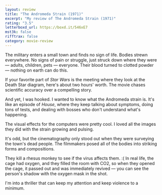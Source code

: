 ```yaml
---
layout: review
title: "The Andromeda Strain (1971)"
excerpt: "My review of The Andromeda Strain (1971)"
rating: "3.5"
letterboxd_url: https://boxd.it/546xE7
mst3k: false
rifftrax: false
category: movie-review
---
```


The military enters a small town and finds no sign of life. Bodies strewn everywhere. No signs of pain or struggle, just struck down where they were — adults, children, pets — everyone. Their blood turned to clotted powder — nothing on earth can do this.

If your favorite part of <i>Star Wars</i> is the meeting where they look at the Death Star diagram, here's about two hours' worth. The movie chases scientific accuracy over a compelling story.

And yet, I was hooked. I wanted to know what the Andromeda strain is. It's like an episode of <i>House</i>, where they keep talking about symptoms, doing tons of tests, and dealing with bosses who don't understand what's happening.

The visual effects for the computers were pretty cool. I loved all the images they did with the strain growing and pulsing.

It's odd, but the cinematography only stood out when they were surveying the town's dead people. The filmmakers posed all of the bodies into striking forms and compositions.

They kill a rhesus monkey to see if the virus affects them. :( In real life, the cage had oxygen, and they filled the room with CO2, so when they opened the cage, it passed out and was immediately revived — you can see the person's shadow with the oxygen mask in the shot.

I'm into a thriller that can keep my attention and keep violence to a minimum.

